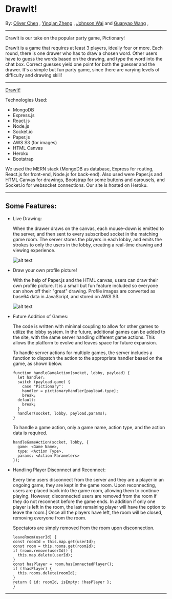 # DrawIt!

By: [Oliver Chen](https://github.com/oliverzzzzaaa) , 
[Yinqian Zheng](https://github.com/yinqianzheng) ,
[Johnson Wai](https://github.com/KCSJW) and 
[Guanyao Wang](https://github.com/guw005) ,


-------------------

DrawIt is our take on the popular party game, Pictionary!

DrawIt is a game that requires at least 3 players, ideally four or more. Each round, there is one drawer who has to draw a chosen word. Other users have to guess the words based on the drawing, and type the word into the chat box. Correct guesses yield one point for both the guesser and the drawer. It's a simple but fun party game, since there are varying levels of difficulty and drawing skill!

-------------------

[DrawIt!](https://pictionary4.herokuapp.com/)


Technologies Used:
  + MongoDB
  + Express.js
  + React.js
  + Node.js
  + Socket.io
  + Paper.js
  + AWS S3 (for images)
  + HTML Canvas
  + Heroku
  + Bootstrap 
  
  We used the MERN stack (MongoDB as database, Express for routing, React.js for front-end, Node.js for back-end). 
  Also used were Paper.js and HTML Canvas for drawings, Bootstrap for some buttons and carousels, 
  and Socket.io for websocket connections.
  Our site is hosted on Heroku.
  
-------------------

## **Some Features:**

  + Live Drawing: 
      
      When the drawer draws on the canvas, each mouse-down is emitted to the server, and then sent to every subscribed
      socket in the matching game room. The server stores the players in each lobby, and emits the strokes to only the
      users in the lobby, creating a real-time drawing and viewing experience.
      
      
      ![alt text](https://active-storage-rotten-egg-dev.s3-us-west-1.amazonaws.com/drawing.gif "Gameplay")
      
  + Draw your own profile picture!

      With the help of Paper.js and the HTML canvas, users can draw their own profile picture. It is a small but fun
      feature included so everyone can show off their "great" drawing. Profile images are converted as base64 data
      in JavaScript, and stored on AWS S3.
      
      ![alt text](https://active-storage-rotten-egg-dev.s3-us-west-1.amazonaws.com/profile.gif "Draw Your Own Profile Picture")

  + Future Addition of Games:
    
      The code is written with minimal coupling to allow for other games to utilize the lobby system. In the future,
      additional games can be added to the site, with the same server handling different game actions. This allows 
      the platform to evolve and leaves space for future expansion.
      
      To handle server actions for multiple games, the server includes a function to dispatch the action to the 
      appropriate handler based on the game, as shown below. 
      
      ```
      function handleGameAction(socket, lobby, payload) {
        let handler;
        switch (payload.game) {
          case "Pictionary":
          handler = pictionaryHandler[payload.type];
          break;
        default:
          break;  
        }
        handler(socket, lobby, payload.params);
      }
      ```
      
      To handle a game action, only a game name, action type, and the action data is required.
      
      ```
      handleGameAction(socket, lobby, {
        game: <Game Name>,
        type: <Action Type>,
        params: <Action Parameters>
      });
      ```
      
  + Handling Player Disconnect and Reconnect:
  
      Every time users disconnect from the server and they are a player in an ongoing game, they are kept 
      in the game room. Upon reconnecting, users are placed back into the game room, allowing them to continue playing.
      However, disconnected users are removed from the room if they do not reconnect before the game ends. 
      In addition if only one player is left in the room, the last remaining player will have the option to leave the room.|
      Once all the players have left, the room will be closed, removing everyone from the room.

      Spectators are simply removed from the room upon disconnection.
      
      ```
      leaveRoom(userId) {
      const roomId = this.map.get(userId);
      const room = this.rooms.get(roomId);
      if (room.remove(userId)) {
        this.map.delete(userId);
      }
      const hasPlayer = room.hasConnectedPlayer();
      if (!hasPlayer) {
        this.rooms.delete(roomId);
      }
      return { id: roomId, isEmpty: !hasPlayer };
      }

      ```
      
      
      
-------------------

